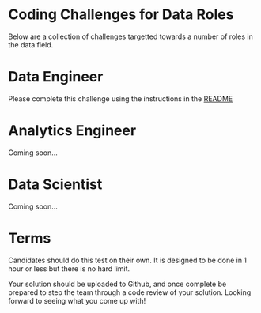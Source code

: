 # Coding Challenges for Data Roles
Below are a collection of challenges targetted towards a number of roles in the data field.

# Data Engineer
Please complete this challenge using the instructions in the [README](data-engineer/README.md)

# Analytics Engineer
Coming soon...

# Data Scientist
Coming soon...

# Terms
Candidates should do this test on their own. It is designed to be done in 1 hour or less but there is no hard limit.

Your solution should be uploaded to Github, and once complete be prepared to step the team through a code review of your solution. Looking forward to seeing what you come up with!